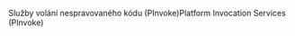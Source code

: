 <span data-ttu-id="637fd-101">Služby volání nespravovaného kódu (PInvoke)</span><span class="sxs-lookup"><span data-stu-id="637fd-101">Platform Invocation Services (PInvoke)</span></span>